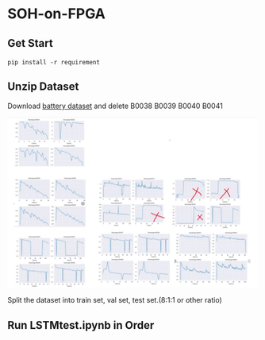 # SOH-on-FPGA

## Get Start

```shell
pip install -r requirement
```

## Unzip Dataset

Download [battery dataset](https://ti.arc.nasa.gov/c/5) and delete B0038 B0039 B0040 B0041

![](.//img//SOH.jpg)

Split the dataset into train set, val set,  test set.(8:1:1 or other ratio)

## Run LSTMtest.ipynb in Order

